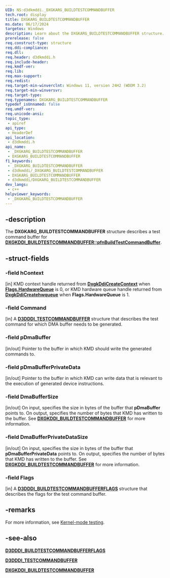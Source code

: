 ```yaml
---
UID: NS:d3dkmddi._DXGKARG_BUILDTESTCOMMANDBUFFER
tech.root: display
title: DXGKARG_BUILDTESTCOMMANDBUFFER
ms.date: 06/17/2024
targetos: Windows
description: Learn about the DXGKARG_BUILDTESTCOMMANDBUFFER structure.
prerelease: false
req.construct-type: structure
req.ddi-compliance: 
req.dll: 
req.header: d3dkmddi.h
req.include-header: 
req.kmdf-ver: 
req.lib: 
req.max-support: 
req.redist: 
req.target-min-winverclnt: Windows 11, version 24H2 (WDDM 3.2)
req.target-min-winversvr: 
req.target-type: 
req.typenames: DXGKARG_BUILDTESTCOMMANDBUFFER
typedef_isUnnamed: false
req.umdf-ver: 
req.unicode-ansi: 
topic_type:
 - apiref
api_type:
 - HeaderDef
api_location:
 - d3dkmddi.h
api_name:
 - _DXGKARG_BUILDTESTCOMMANDBUFFER
 - DXGKARG_BUILDTESTCOMMANDBUFFER
f1_keywords:
 - _DXGKARG_BUILDTESTCOMMANDBUFFER
 - d3dkmddi/_DXGKARG_BUILDTESTCOMMANDBUFFER
 - DXGKARG_BUILDTESTCOMMANDBUFFER
 - d3dkmddi/DXGKARG_BUILDTESTCOMMANDBUFFER
dev_langs:
 - c++
helpviewer_keywords:
 - _DXGKARG_BUILDTESTCOMMANDBUFFER
---
```


## -description

The **DXGKARG_BUILDTESTCOMMANDBUFFER** structure describes a test command buffer for [**DXGKDDI_BUILDTESTCOMMANDBUFFER::pfnBuildTestCommandBuffer**](nc-d3dkmddi-dxgkddi_buildtestcommandbuffer.md).

## -struct-fields

### -field hContext

[in] KMD context handle returned from [**DxgkDdiCreateContext**](nc-d3dkmddi-dxgkddi_createcontext.md) when [**Flags.HardwareQueue**](../d3dukmdt/ns-d3dukmdt-d3dddi_buildtestcommandbufferflags.md) is 0, or KMD hardware queue handle returned from [**DxgkDdiCreatehwqueue**](nc-d3dkmddi-dxgkddi_createhwqueue.md) when **Flags.HardwareQueue** is 1.

### -field Command

[in] A [**D3DDDI_TESTCOMMANDBUFFER**](../d3dukmdt/ns-d3dukmdt-d3dddi_testcommandbuffer.md) structure that describes the test command for which DMA buffer needs to be generated.

### -field pDmaBuffer

[in/out] Pointer to the buffer in which KMD should write the generated commands to.

### -field pDmaBufferPrivateData

[in/out] Pointer to the buffer in which KMD can write data that is relevant to the execution of generated device instructions.

### -field DmaBufferSize

[in/out] On input, specifies the size in bytes of the buffer that **pDmaBuffer** points to. On output, specifies the number of bytes that KMD has written to the buffer. See  [**DXGKDDI_BUILDTESTCOMMANDBUFFER**](nc-d3dkmddi-dxgkddi_buildtestcommandbuffer.md) for more information.

### -field DmaBufferPrivateDataSize

[in/out] On input, specifies the size in bytes of the buffer that **pDmaBufferPrivateData** points to. On output, specifies the number of bytes that KMD has written to the buffer. See  [**DXGKDDI_BUILDTESTCOMMANDBUFFER**](nc-d3dkmddi-dxgkddi_buildtestcommandbuffer.md) for more information.

### -field Flags

[in] A [**D3DDDI_BUILDTESTCOMMANDBUFFERFLAGS**](../d3dukmdt/ns-d3dukmdt-d3dddi_buildtestcommandbufferflags.md) structure that describes the flags for the test command buffer.

## -remarks

For more information, see [Kernel-mode testing](/windows-hardware/drivers/display/kernel-mode-testing-of-wddm-features).

## -see-also

[**D3DDDI_BUILDTESTCOMMANDBUFFERFLAGS**](../d3dukmdt/ns-d3dukmdt-d3dddi_buildtestcommandbufferflags.md)

[**D3DDDI_TESTCOMMANDBUFFER**](../d3dukmdt/ns-d3dukmdt-d3dddi_testcommandbuffer.md)

 [**DXGKDDI_BUILDTESTCOMMANDBUFFER**](nc-d3dkmddi-dxgkddi_buildtestcommandbuffer.md)
